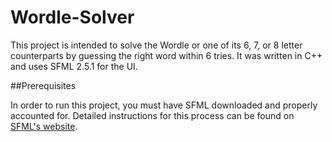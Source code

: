 # Wordle-Solver

This project is intended to solve the Wordle or one of its 6, 7, or 8 letter counterparts by guessing the right word within 6 tries. It was written in C++ and uses SFML 2.5.1 for the UI.

##Prerequisites

In order to run this project, you must have SFML downloaded and properly accounted for. Detailed instructions for this process can be found on [SFML's website](https://www.sfml-dev.org/download/sfml/2.5.1/).
